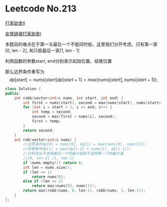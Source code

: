 # Leetcode No.213

[打家劫舍II](https://leetcode-cn.com/problems/house-robber-ii/)

[友情链接打家劫舍I](https://leetcode-cn.com/problems/house-robber/)

本题目的难点在于第一与最后一个不能同时偷，这里我们分开考虑，只有第一家[0, len - 2], 和只偷最后一家[1, len - 1]

利用函数的参数start, end分别表示起始位置，结尾位置

那么边界条件重写为
$$
dp[start] = nums[start]
dp[start + 1] = max (nums[start], nums[start + 1]);
$$


```c++
class Solution {
public:
    int robb(vector<int>& nums, int start, int end) {
        int first = nums[start], second = max(nums[start], nums[start+1]);
        for (int i = start + 2; i <= end; i++) {
            int temp = second;
            second = max(first + nums[i], second);
            first = temp;
        }
        return second;
    }
    int rob(vector<int>& nums) {
        //边界条件dp[0] = nums[0], dp[1] = max(nums[0], nums[1]);
        //转移条件dp[i] = max(dp[i-2] + nums[i], dp[i-1]);
        //分别求出不选择最后一个的最大值和不选择第一个的最大值
        //[0, len-2] [1, len-1]
        if (nums.empty()) return 0;
        int len = nums.size();
        if (len == 1)
            return nums[0];
        else if (len == 2) 
            return max(nums[0], nums[1]);
        return max(robb(nums, 0, len-2), robb(nums, 1, len-1));
    }
};
```

